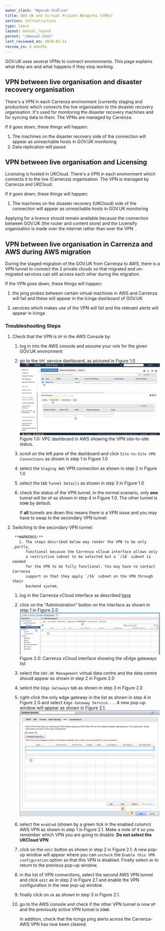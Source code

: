 ```yaml
---
owner_slack: "#govuk-2ndline"
title: GOV.UK and Virtual Private Networks (VPNs)
section: Infrastructure
type: learn
layout: manual_layout
parent: "/manual.html"
last_reviewed_on: 2019-01-11
review_in: 6 months
---
```


GOV.UK uses several VPNs to connect environments. This page explains what they
are and what happens if they stop working.

## VPN between live organisation and disaster recovery organisation

There's a VPN in each Carrenza environment (currently staging and production) which connects
the live organisation to the disaster recovery organisation. It's used for monitoring
the disaster recovery machines and for syncing data to them. The VPNs are managed by Carrenza.

If it goes down, these things will happen:

1. The machines on the disaster recovery side of the connection will appear as
   unreachable hosts in GOV.UK monitoring
2. Data replication will pause

## VPN between live organisation and Licensing

Licensing is hosted in UKCloud.
There's a VPN in each environment which connects it to the live (Carrenza) organisation. The VPN
is managed by Carrenza and UKCloud.

If it goes down, these things will happen:

1. The machines on the disaster recovery (UKCloud) side of the connection will appear as
   unreachable hosts in GOV.UK monitoring

Applying for a licence should remain available because
the connection between GOV.UK (the router and content store) and the Licensify organisation is made
over the internet rather than over the VPN.

[carrenza-secure]: connect-to-vcloud-director.html
[gds-vpn]: https://sites.google.com/a/digital.cabinet-office.gov.uk/gds/working-at-the-white-chapel-building/how-to/connect-to-the-aviation-house-vpn

## VPN between live organisation in Carrenza and AWS during AWS migration

During the staged migration of the GOV.UK from Carrenza to AWS, there is a VPN
tunnel to connect the 2 private clouds so that migrated and un-migrated services can still access each
other during the migration.

If the VPN goes down, these things will happen:

1. the ping probes between certain virtual machines in AWS and Carrenza will
   fail and these will appear in the Icinga dashboard of GOV.UK

2. services which makes use of the VPN will fail and the relevant
   alerts will appear in Icinga

### Troubleshooting Steps

1. Check that the VPN is `UP` in the AWS Console by:

    1. log in into the AWS console and assume your role for the given GOV.UK
       environment

    2. go to the `VPC` service dashboard, as pictured in Figure 1.0
       ![Figure 1.0](images/aws_carrenza_vpn_aws_console.jpg)
       Figure 1.0: VPC dashboard in AWS showing the VPN site-to-site status.

    2. scroll on the left pane of the dashboard and click
       `Site-to-Site VPN Connections` as shown in step 1 in Figure 1.0

    3. select the `Staging AWS` VPN connection as shown in step 2 in Figure 1.0

    4. select the tab `Tunnel Details` as shown in step 3 in Figure 1.0

    5. check the status of the VPN tunnel, in the normal scenario, only **one**
       tunnel will be `UP` as shown in step 4 in Figure 1.0. The other tunnel is
       `DOWN` by default.

       If **all** tunnels are down this means there is a VPN issue and you may
       have to swap to the secondary VPN tunnel.

2. Switching to the secondary VPN tunnel:

   ```
    **WARNINGS:**
      1. The steps described below may render the VPN to be only _partly_
         functional because the Carrenza vCloud interface allows only
         a restrictive subnet to be selected but a `/16` subnet is needed
         for the VPN to be fully functional. You may have to contact Carrenza
         support so that they apply `/16` subnet on the VPN through their
         backend system.
   ```

   1. log in the Carrenza vCloud interface as described
      [here](connect-to-vcloud-director.html)

   2. click on the "Administration" button on the interface as shown in step 1
      in Figure 2.0
      ![Figure 2.0](images/carrenza_vcloud_mgmt_console.jpg)
      Figure 2.0: Carrenza vCloud interface showing the vEdge gateways list

   3. select the `GOV.UK Management` virtual data centre and the data
      centre should appear as shown in step 2 in Figure 2.0

   4. select the `Edge Gateways` tab as shown in step 3 in Figure 2.0

   5. right-click the only edge gateway in the list as shown in step 4 in Figure
      2.0 and select `Edge Gateway Service...`. A new pop-up window will appear
      as shown in Figure 2.1.
      ![Figure 2.1](images/carrenza_vpn_configuration.jpg)

   6. select the `enabled` (shown by a green tick in the enabled column) AWS VPN
      as shown in step 1 in Figure 2.1. Make a note of it so you remember which
      VPN you are going to disable.
      **Do not select the UKCloud VPN**

   7. click on the `edit` button as shown in step 2 in Figure 2.1. A new pop-up
      window will appear where you can `uncheck` the
      `Enable this VPN configuration` option so that this VPN is disabled. Finally
      select `ok` to return to the previous pop-up window.

   8. in the list of VPN connections, select the second AWS VPN tunnel and click
      `edit` as in step 2 in Figure 2.1 and enable the VPN configuration in the
      new pop-up window.

   9. finally click on `ok` as shown in step 3 in Figure 2.1.

   10. go to the AWS console and check if the other VPN tunnel is now `UP` and
       the previously active VPN tunnel is `DOWN`.

       In addition, check that the Icinga ping alerts across the Carrenza-AWS VPN
       has now been cleared.
